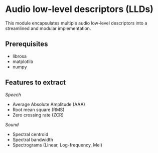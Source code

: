 # Audio low-level descriptors (LLDs)

This module encapsulates multiple audio low-level descriptors into a streamlined and modular implementation.

## Prerequisites

- librosa
- matplotlib
- numpy

## Features to extract

*Speech*
- Average Absolute Amplitude (AAA)
- Root mean square (RMS)
- Zero crossing rate (ZCR)

*Sound*
- Spectral centroid
- Spectral bandwidth
- Spectrograms (Linear, Log-frequency, Mel)
